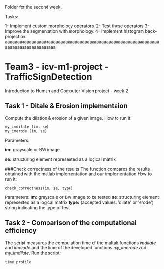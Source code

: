Folder for the second week.

Tasks:

1- Implement custom morphology operators.
2- Test these operators
3- Improve the segmentation with morphology.
4- Implement histogram back-projection.
aaaaaaaaaaaaaaaaaaaaaaaaaaaaaaaaaaaaaaaaaaaaaaaaaaaaaaaaaaaaaaaaaaaaaaaaaaaaaaaaaaaaa

# Team3 - icv-m1-project - TrafficSignDetection
Introduction to Human and Computer Vision project - week 2

## Task 1 - Ditale & Erosion implementaion
Compute the dilation & erosion of a given image.
How to run it:
```
my_imdilate (im, se)
my_imerode (im, se)
```
Parameters:

**im:** grayscale or BW image

**se:** structuring element represented as a logical matrix

###Check correctness of the results
The function compares the results obtained with the matlab implementation and our implementation
How to run it:
```
check_correctness(im, se, type)
```
Parameters:
**im:** grayscale or BW image to be tested
**se:** structuring element represented as a logical matrix
**type:** (accepted values: 'dilate' or 'erode') string indicating the type of test

## Task 2 - Comparison of the computational efficiency
The script measures the computation time of the maltab functions *imdilate* and *imerode* and the time of the developed functions *my_imerode* and *my_imdilate*.
Run the script:
```
time_profile
```






